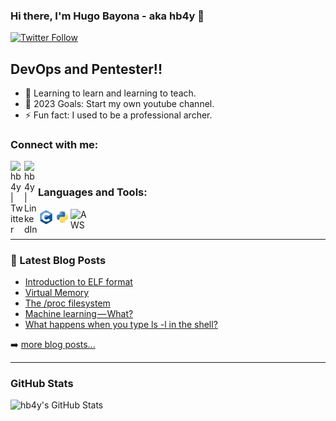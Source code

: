 ### Hi there, I'm Hugo Bayona - aka hb4y 👋

[![Twitter Follow](https://img.shields.io/twitter/follow/BatmanEsFriki?color=1DA1F2&logo=twitter&style=for-the-badge)](https://twitter.com/intent/follow?original_referer=https%3A%2F%2Fgithub.com%2Fhb4y&screen_name=BatmanEsFriki)

## DevOps and Pentester!!

- 🌱 Learning to learn and learning to teach.
- 🥅 2023 Goals: Start my own youtube channel.
- ⚡ Fun fact: I used to be a professional archer.


### Connect with me:

[<img align="left" alt="hb4y | Twitter" width="22px" src="https://cdn.cdnlogo.com/logos/t/96/twitter-icon.svg" />][twitter]
[<img align="left" alt="hb4y | LinkedIn" width="22px" src="https://cdn.cdnlogo.com/logos/l/78/linkedin-icon.svg" />][linkedin]

<br />

### Languages and Tools:

<img align="left" alt="C" width="26px" src="https://raw.githubusercontent.com/github/explore/80688e429a7d4ef2fca1e82350fe8e3517d3494d/topics/c/c.png" />
<img align="left" alt="Python" width="26px" src="https://raw.githubusercontent.com/github/explore/80688e429a7d4ef2fca1e82350fe8e3517d3494d/topics/python/python.png" />
<img align="left" alt="AWS" width="26px" src="https://cdn.cdnlogo.com/logos/a/19/aws.svg" />

<br />
<br />

---

### 📕 Latest Blog Posts

<!-- BLOG-POST-LIST:START -->
- [Introduction to ELF format](https://hugobaymon.medium.com/introduction-to-elf-format-a1cd1d9885e7?source=rss-2cb9c4976bbf------2)
- [Virtual Memory](https://hugobaymon.medium.com/virtual-memory-972986e4a80b?source=rss-2cb9c4976bbf------2)
- [The /proc filesystem](https://hugobaymon.medium.com/the-proc-filesystem-b5e930d771d2?source=rss-2cb9c4976bbf------2)
- [Machine learning — What?](https://hugobaymon.medium.com/machine-learning-what-b225d319969d?source=rss-2cb9c4976bbf------2)
- [What happens when you type ls -l in the shell?](https://hugobaymon.medium.com/what-happens-when-you-type-ls-l-in-the-shell-3ee32d7019fd?source=rss-2cb9c4976bbf------2)
<!-- BLOG-POST-LIST:END -->

➡️ [more blog posts...](https://medium.com/@hugobaymon)

---

### GitHub Stats

<img align="left" alt="hb4y's GitHub Stats" src="https://github-readme-stats-orpin-kappa.vercel.app/api?username=hb4y&show_icons=true&hide_border=true" />

[twitter]: https://twitter.com/BatmanEsFriki
[linkedin]: https://www.linkedin.com/in/hugo-bayona/
